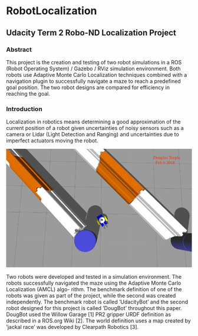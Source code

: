 # RobotLocalization
## Udacity Term 2 Robo-ND Localization Project

### Abstract
This project is the creation and testing of two robot simulations in a ROS (Robot Operating System) / Gazebo / RViz simulation environment. Both robots use Adaptive Monte Carlo Localization techniques combined with a navigation plugin to successfully navigate a maze to reach a predefined goal position. The two robot designs are compared for efficiency in reaching the goal.

### Introduction
Localization in robotics means determining a good approximation of the current position of a robot given uncertainties of noisy sensors such as a camera or Lidar (Light Detection and Ranging) and uncertainties due to imperfect actuators moving the robot.

![Robot in Maze](doug_bot/images/splash.jpg "Figure 1. One of the simulation robots traversing the maze.")

Two robots were developed and tested in a simulation environment. The robots successfully navigated the maze using the Adaptive Monte Carlo Localization (AMCL) algo- rithm. The benchmark definition of one of the robots was given as part of the project, while the second was created independently. The benchmark robot is called ’UdacityBot’ and the second robot designed for this project is called ’DougBot’ throughout this paper. DougBot used the Willow Garage [1] PR2 gripper URDF definition as described in a ROS.org Wiki [2]. The world definition uses a map created by ’jackal race’ was developed by Clearpath Robotics [3].
